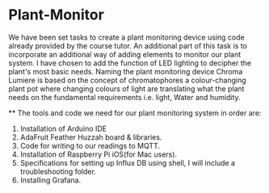 # Plant-Monitor
We have been set tasks to create a plant monitoring device using code already provided by the course tutor. An additional part of this task is to incorporate an additional way of adding elements to monitor our plant system. I have chosen to add the function of LED lighting to decipher the plant's most basic needs. Naming the plant monitoring device Chroma Lumiere is based on the concept of chromatophores a colour-changing plant pot where changing colours of light are translating what the plant needs on the fundamental requirements i.e. light, Water and humidity.

** The tools and code we need for our plant monitoring system in order are:
1. Installation of Arduino IDE
2. AdaFruit Feather Huzzah board & libraries.
3. Code for writing to our readings to MQTT.
4. Installation of Raspberry Pi iOS(for Mac users).
5. Specifications for setting up Influx DB using shell, I will include a troubleshooting folder.
6. Installing Grafana.
